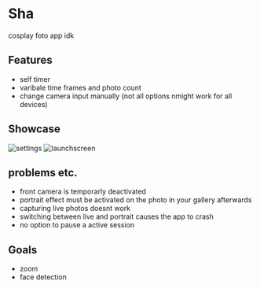 # Sha
cosplay foto app idk

## Features
* self timer
* varibale time frames and photo count
* change camera input manually (not all options nmight work for all devices)

## Showcase
![settings](https://media.discordapp.net/attachments/867129329363976212/998952747317604372/IMG_4405.png?width=309&height=670)
![launchscreen](https://media.discordapp.net/attachments/867129329363976212/1014531039659577444/unknown.png?width=309&height=670)

## problems etc.
* front camera is temporarly deactivated
*  portrait effect must be activated on the photo in your gallery afterwards
* capturing live photos doesnt work
* switching between live and portrait causes the app to crash
* no option to pause a active session 


## Goals
* zoom
* face detection
